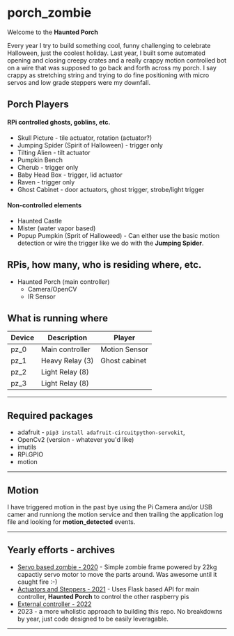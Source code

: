 # porch_zombie
Welcome to the **Haunted Porch**


Every year I try to build something cool, funny challenging to celebrate Halloween, just the coolest holiday.  Last year, I built some automated opening and closing creepy crates and a really crappy motion controlled bot on a wire that was supposed to go back and forth across my porch.  I say crappy as stretching string and trying to do fine positioning with micro servos and low grade steppers were my downfall.



## Porch Players
#### RPi controlled ghosts, goblins, etc.
- Skull Picture - tile actuator, rotation (actuator?)
- Jumping Spider (Spirit of Halloween) - trigger only
- Tilting Alien - tilt actuator
- Pumpkin Bench
- Cherub - trigger only
- Baby Head Box - trigger, lid actuator
- Raven - trigger only
- Ghost Cabinet - door actuators, ghost trigger, strobe/light trigger
#### Non-controlled elements
- Haunted Castle
- Mister (water vapor based)
- Popup Pumpkin (Sprit of Halloweed) - Can either use the basic motion detection or wire the trigger like we do with the **Jumping Spider**.

## RPis, how many, who is residing where, etc.
- Haunted Porch (main controller)
  - Camera/OpenCV
  - IR Sensor

## What is running where
| Device      | Description     |    Player     |
|-------------|-----------------|---------------|
| pz_0        | Main controller | Motion Sensor |
| pz_1        | Heavy Relay (3) |  Ghost cabinet             |
| pz_2        | Light Relay (8) |               |
| pz_3        | Light Relay (8) |               |


---
## Required packages
- adafruit - `pip3 install adafruit-circuitpython-servokit`, 
- OpenCv2 (version - whatever you'd like)
- imutils
- RPi.GPIO
- motion

---
## Motion
I have triggered motion in the past bye using the Pi Camera and/or USB camer and runniong the motion service and then trailing the application log file and looking for **motion_detected** events.


---
## Yearly efforts - archives
- [Servo based zombie - 2020](./archive/2020) - Simple zombie frame powered by 22kg capactiy servo motor to move the parts around.  Was awesome until it caught fire :-)
- [Actuators and Steppers - 2021](./archive/2021) - Uses Flask based API for main controller, **Haunted Porch** to control the other raspberry pis
- [External controller - 2022](./archive/2022)
- 2023 - a more wholistic approach to building this repo.  No breakdowns by year, just code designed to be easily leveragable.
--- 
